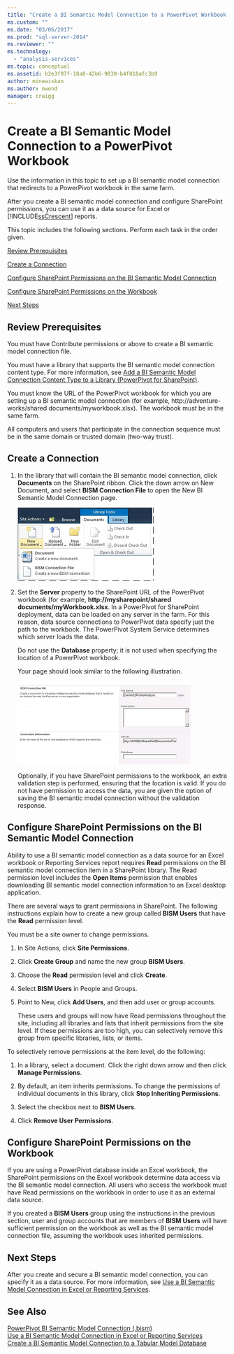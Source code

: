```yaml
---
title: "Create a BI Semantic Model Connection to a PowerPivot Workbook | Microsoft Docs"
ms.custom: ""
ms.date: "03/06/2017"
ms.prod: "sql-server-2014"
ms.reviewer: ""
ms.technology: 
  - "analysis-services"
ms.topic: conceptual
ms.assetid: b2e3f97f-18a8-42b6-9030-b4f818afc3b9
author: minewiskan
ms.author: owend
manager: craigg
---
```

# Create a BI Semantic Model Connection to a PowerPivot Workbook
  Use the information in this topic to set up a BI semantic model connection that redirects to a PowerPivot workbook in the same farm.  
  
 After you create a BI semantic model connection and configure SharePoint permissions, you can use it as a data source for Excel or [!INCLUDE[ssCrescent](../../includes/sscrescent-md.md)] reports.  
  
 This topic includes the following sections. Perform each task in the order given.  
  
 [Review Prerequisites](#bkmk_prereq)  
  
 [Create a Connection](#bkmk_create)  
  
 [Configure SharePoint Permissions on the BI Semantic Model Connection](#bkmk_permissions)  
  
 [Configure SharePoint Permissions on the Workbook](#bkmk_userdb)  
  
 [Next Steps](#bkmk_next)  
  
##  <a name="bkmk_prereq"></a> Review Prerequisites  
 You must have Contribute permissions or above to create a BI semantic model connection file.  
  
 You must have a library that supports the BI semantic model connection content type. For more information, see [Add a BI Semantic Model Connection Content Type to a Library &#40;PowerPivot for SharePoint&#41;](add-bi-semantic-model-connection-content-type-to-library.md).  
  
 You must know the URL of the PowerPivot workbook for which you are setting up a BI semantic model connection (for example, http://adventure-works/shared documents/myworkbook.xlsx). The workbook must be in the same farm.  
  
 All computers and users that participate in the connection sequence must be in the same domain or trusted domain (two-way trust).  
  
##  <a name="bkmk_create"></a> Create a Connection  
  
1.  In the library that will contain the BI semantic model connection, click **Documents** on the SharePoint ribbon. Click the down arrow on New Document, and select **BISM Connection File** to open the New BI Semantic Model Connection page.  
  
     ![New Document submenu in a SharePoint library](../media/ssas-bismconnection-new.gif "New Document submenu in a SharePoint library")  
  
2.  Set the **Server** property to the SharePoint URL of the PowerPivot workbook (for example, **http://mysharepoint/shared documents/myWorkbook.xlsx**. In a PowerPivot for SharePoint deployment, data can be loaded on any server in the farm. For this reason, data source connections to PowerPivot data specify just the path to the workbook. The PowerPivot System Service determines which server loads the data.  
  
     Do not use the **Database** property; it is not used when specifying the location of a PowerPivot workbook.  
  
     Your page should look similar to the following illustration.  
  
     ![BISM connection page showing URL to workbook](../media/ssas-bismconnection-ppvtds.gif "BISM connection page showing URL to workbook")  
  
     Optionally, if you have SharePoint permissions to the workbook, an extra validation step is performed, ensuring that the location is valid. If you do not have permission to access the data, you are given the option of saving the BI semantic model connection without the validation response.  
  
##  <a name="bkmk_permissions"></a> Configure SharePoint Permissions on the BI Semantic Model Connection  
 Ability to use a BI semantic model connection as a data source for an Excel workbook or Reporting Services report requires **Read** permissions on the BI semantic model connection item in a SharePoint library. The Read permission level includes the **Open Items** permission that enables downloading BI semantic model connection information to an Excel desktop application.  
  
 There are several ways to grant permissions in SharePoint. The following instructions explain how to create a new group called **BISM Users** that have the **Read** permission level.  
  
 You must be a site owner to change permissions.  
  
1.  In Site Actions, click **Site Permissions**.  
  
2.  Click **Create Group** and name the new group **BISM Users**.  
  
3.  Choose the **Read** permission level and click **Create**.  
  
4.  Select **BISM Users** in People and Groups.  
  
5.  Point to New, click **Add Users**, and then add user or group accounts.  
  
     These users and groups will now have Read permissions throughout the site, including all libraries and lists that inherit permissions from the site level. If these permissions are too high, you can selectively remove this group from specific libraries, lists, or items.  
  
 To selectively remove permissions at the item level, do the following:  
  
1.  In a library, select a document. Click the right down arrow and then click **Manage Permissions**.  
  
2.  By default, an item inherits permissions. To change the permissions of individual documents in this library, click **Stop Inheriting Permissions**.  
  
3.  Select the checkbox next to **BISM Users**.  
  
4.  Click **Remove User Permissions**.  
  
##  <a name="bkmk_userdb"></a> Configure SharePoint Permissions on the Workbook  
 If you are using a PowerPivot database inside an Excel workbook, the SharePoint permissions on the Excel workbook determine data access via the BI semantic model connection. All users who access the workbook must have Read permissions on the workbook in order to use it as an external data source.  
  
 If you created a **BISM Users** group using the instructions in the previous section, user and group accounts that are members of **BISM Users** will have sufficient permission on the workbook as well as the BI semantic model connection file, assuming the workbook uses inherited permissions.  
  
##  <a name="bkmk_next"></a> Next Steps  
 After you create and secure a BI semantic model connection, you can specify it as a data source. For more information, see [Use a BI Semantic Model Connection in Excel or Reporting Services](use-a-bi-semantic-model-connection-in-excel-or-reporting-services.md).  
  
## See Also  
 [PowerPivot BI Semantic Model Connection &#40;.bism&#41;](power-pivot-bi-semantic-model-connection-bism.md)   
 [Use a BI Semantic Model Connection in Excel or Reporting Services](use-a-bi-semantic-model-connection-in-excel-or-reporting-services.md)   
 [Create a BI Semantic Model Connection to a Tabular Model Database](create-a-bi-semantic-model-connection-to-a-tabular-model-database.md)  
  
  
